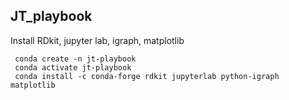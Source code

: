 ## JT_playbook
Install RDkit, jupyter lab, igraph, matplotlib
```
 conda create -n jt-playbook 
 conda activate jt-playbook
 conda install -c conda-forge rdkit jupyterlab python-igraph matplotlib

```
